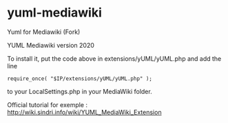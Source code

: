 # yuml-mediawiki
Yuml for Mediawiki (Fork)

YUML Mediawiki version 2020

To install it, put the code above in extensions/yUML/yUML.php and add the line

```
require_once( "$IP/extensions/yUML/yUML.php" );
```

to your LocalSettings.php in your MediaWiki folder.

Official tutorial for exemple : http://wiki.sindri.info/wiki/YUML_MediaWiki_Extension
